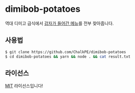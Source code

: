 # dimibob-potatoes
역대 디미고 급식에서 [감자가 들어간 메뉴](https://gist.github.com/ChalkPE/78c9a4899b91e13045115ba14bacb333)를 전부 찾아줍니다.

## 사용법
```bash
$ git clone https://github.com/ChalkPE/dimibob-potatoes
$ cd dimibob-potatoes && yarn && node . && cat result.txt
```

## 라이선스
[MIT](LICENSE) 라이선스입니다!
